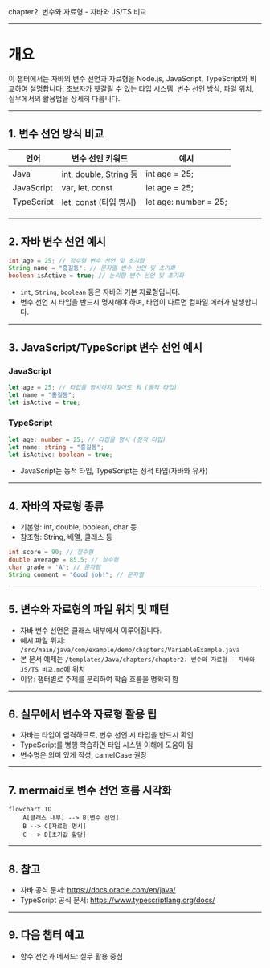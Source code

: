 chapter2. 변수와 자료형 - 자바와 JS/TS 비교

---

# 개요

이 챕터에서는 자바의 변수 선언과 자료형을 Node.js, JavaScript, TypeScript와 비교하여 설명합니다. 초보자가 헷갈릴 수 있는 타입 시스템, 변수 선언 방식, 파일 위치, 실무에서의 활용법을 상세히 다룹니다.

---

## 1. 변수 선언 방식 비교

| 언어 | 변수 선언 키워드 | 예시 |
|------|------------------|------|
| Java | int, double, String 등 | int age = 25; |
| JavaScript | var, let, const | let age = 25; |
| TypeScript | let, const (타입 명시) | let age: number = 25; |

---

## 2. 자바 변수 선언 예시

```java
int age = 25; // 정수형 변수 선언 및 초기화
String name = "홍길동"; // 문자열 변수 선언 및 초기화
boolean isActive = true; // 논리형 변수 선언 및 초기화
```

- `int`, `String`, `boolean` 등은 자바의 기본 자료형입니다.
- 변수 선언 시 타입을 반드시 명시해야 하며, 타입이 다르면 컴파일 에러가 발생합니다.

---

## 3. JavaScript/TypeScript 변수 선언 예시

### JavaScript
```javascript
let age = 25; // 타입을 명시하지 않아도 됨 (동적 타입)
let name = "홍길동";
let isActive = true;
```

### TypeScript
```typescript
let age: number = 25; // 타입을 명시 (정적 타입)
let name: string = "홍길동";
let isActive: boolean = true;
```

- JavaScript는 동적 타입, TypeScript는 정적 타입(자바와 유사)

---

## 4. 자바의 자료형 종류

- 기본형: int, double, boolean, char 등
- 참조형: String, 배열, 클래스 등

```java
int score = 90; // 정수형
double average = 85.5; // 실수형
char grade = 'A'; // 문자형
String comment = "Good job!"; // 문자열
```

---

## 5. 변수와 자료형의 파일 위치 및 패턴

- 자바 변수 선언은 클래스 내부에서 이루어집니다.
- 예시 파일 위치: `/src/main/java/com/example/demo/chapters/VariableExample.java`
- 본 문서 예제는 `/templates/Java/chapters/chapter2. 변수와 자료형 - 자바와 JS/TS 비교.md`에 위치
- 이유: 챕터별로 주제를 분리하여 학습 흐름을 명확히 함

---

## 6. 실무에서 변수와 자료형 활용 팁

- 자바는 타입이 엄격하므로, 변수 선언 시 타입을 반드시 확인
- TypeScript를 병행 학습하면 타입 시스템 이해에 도움이 됨
- 변수명은 의미 있게 작성, camelCase 권장

---

## 7. mermaid로 변수 선언 흐름 시각화

```mermaid
flowchart TD
    A[클래스 내부] --> B[변수 선언]
    B --> C[자료형 명시]
    C --> D[초기값 할당]
```

---

## 8. 참고

- 자바 공식 문서: https://docs.oracle.com/en/java/
- TypeScript 공식 문서: https://www.typescriptlang.org/docs/

---

## 9. 다음 챕터 예고

- 함수 선언과 메서드: 실무 활용 중심

